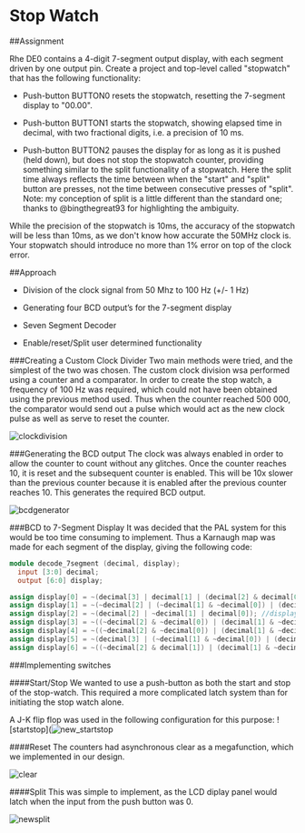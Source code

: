 # Stop Watch

##Assignment

Rhe DE0 contains a 4-digit 7-segment output display, with each segment driven by one output pin. Create a project and top-level called "stopwatch" that has the following functionality:

* Push-button BUTTON0 resets the stopwatch, resetting the 7-segment display to "00.00".

* Push-button BUTTON1 starts the stopwatch, showing elapsed time in decimal, with two fractional digits, i.e. a precision of 10 ms.

* Push-button BUTTON2 pauses the display for as long as it is pushed (held down), but does not stop the stopwatch counter, providing something similar to the split functionality of a stopwatch. Here the split time always reflects the time between when the "start" and "split" button are presses, not the time between consecutive presses of "split". Note: my conception of split is a little different than the standard one; thanks to @bingthegreat93 for highlighting the ambiguity.

While the precision of the stopwatch is 10ms, the accuracy of the stopwatch will be less than 10ms, as we don't know how accurate the 50MHz clock is. Your stopwatch should introduce no more than 1% error on top of the clock error.

##Approach
* Division of the clock signal from 50 Mhz to 100 Hz (+/- 1 Hz)

* Generating four BCD output’s for the 7-segment display

* Seven Segment Decoder

* Enable/reset/Split user determined functionality
 
###Creating a Custom Clock Divider
Two main methods were tried, and the simplest of the two was chosen. The custom clock division wsa performed using a counter and a comparator. In order to create the stop watch, a frequency of 100 Hz was required, which could not have been obtained using the previous method used. Thus when the counter reached 500 000, the comparator would send out a pulse which would act as the new clock pulse as well as serve to reset the counter.

![clockdivision](https://cloud.githubusercontent.com/assets/17357371/13903968/f052eed4-ee87-11e5-9ced-255dfb3434ba.png)

###Generating the BCD output
The clock was always enabled in order to allow the counter to count without any glitches. Once the counter reaches 10, it is reset and the subsequent counter is enabled. This will be 10x slower than the previous counter because it is enabled after the previous counter reaches 10. This generates the required BCD output.

![bcdgenerator](https://cloud.githubusercontent.com/assets/17357371/13903991/b1cb7e8c-ee88-11e5-8fac-67d690c2946e.png)

###BCD to 7-Segment Display
It was decided that the PAL system for this would be too time consuming to implement. Thus a Karnaugh map was made for each segment of the display, giving the following code:

```Verilog
module decode_7segment (decimal, display);
  input [3:0] decimal;
  output [6:0] display;

assign display[0] = ~(decimal[3] | decimal[1] | (decimal[2] & decimal[0]) | (~decimal[2] & ~decimal[0])); //display[0] is a
assign display[1] = ~(~decimal[2] | (~decimal[1] & ~decimal[0]) | (decimal[1] & decimal[0])); //display[1] is b
assign display[2] = ~(decimal[2] | ~decimal[1] | decimal[0]); //display[2] is c
assign display[3] = ~((~decimal[2] & ~decimal[0]) | (decimal[1] & ~decimal[0]) | (decimal[2] & ~decimal[1] & decimal[0]) | (~decimal[2] & decimal[1]) | decimal[3]); //display[3] is d
assign display[4] = ~((~decimal[2] & ~decimal[0]) | (decimal[1] & ~decimal[0])); //display[4] is e
assign display[5] = ~(decimal[3] | (~decimal[1] & ~decimal[0]) | (decimal[2] & ~decimal[1]) | (decimal[2] & ~decimal[0])); //display[5] is f
assign display[6] = ~((~decimal[2] & decimal[1]) | (decimal[1] & ~decimal[0]) | (decimal[2] & ~decimal[1]) | decimal[3])

```

###Implementing switches

####Start/Stop
We wanted to use a push-button as both the start and stop of the stop-watch. This required a more complicated latch system than for initiating the stop watch alone.

A J-K flip flop was used in the following configuration for this purpose:
![startstop](![new_startstop](https://cloud.githubusercontent.com/assets/17357371/13904803/62b658dc-eea4-11e5-8b9b-c3008d58819d.png)

####Reset
The counters had asynchronous clear as a megafunction, which we implemented in our design.

![clear](https://cloud.githubusercontent.com/assets/17357371/13904021/23fb8ba4-ee8a-11e5-9e4d-b1abe1ea5ae6.png)

####Split
This was simple to implement, as the LCD diplay panel would latch when the input from the push button was 0.

![newsplit](https://cloud.githubusercontent.com/assets/17357371/13904825/de0aef66-eea4-11e5-922b-9183bfe037ae.png)
